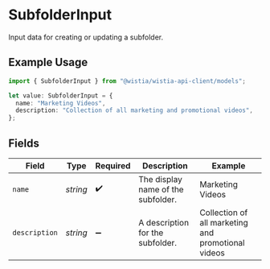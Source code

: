 # SubfolderInput

Input data for creating or updating a subfolder.

## Example Usage

```typescript
import { SubfolderInput } from "@wistia/wistia-api-client/models";

let value: SubfolderInput = {
  name: "Marketing Videos",
  description: "Collection of all marketing and promotional videos",
};
```

## Fields

| Field                                              | Type                                               | Required                                           | Description                                        | Example                                            |
| -------------------------------------------------- | -------------------------------------------------- | -------------------------------------------------- | -------------------------------------------------- | -------------------------------------------------- |
| `name`                                             | *string*                                           | :heavy_check_mark:                                 | The display name of the subfolder.                 | Marketing Videos                                   |
| `description`                                      | *string*                                           | :heavy_minus_sign:                                 | A description for the subfolder.                   | Collection of all marketing and promotional videos |